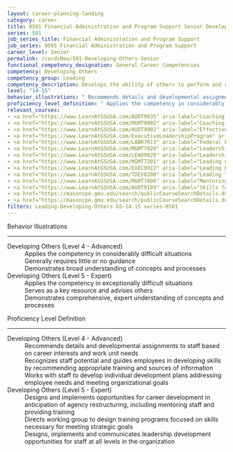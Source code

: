 ```yaml
---
layout: career-planning-landing
category: career
title: 0501 Financial Administration and Program Support Senior Developing Others
series: 501
job_series_title: Financial Administration and Program Support
job_series: 0501 Financial Administration and Program Support
career_level: Senior
permalink: /cardsNew/501-Developing-Others-Senior
functional_competency_designation: General Career Competencies
competency: Developing Others
competency_group: Leading
competency_description: Develops the ability of others to perform and contribute to the organization by providing ongoing feedback and by providing opportunities to learn through formal and informal methods.
level: "14-15"
behavior_illustrations: " Recommends details and developmental assignments to staff based on career interests and work unit needs  Recognizes staff potential and guides employees in developing skills by recommending appropriate training and sources of information  Works with staff to develop individual development plans addressing employee needs and meeting organizational goals ?  Designs and implements opportunities for career development in anticipation of agency restructuring, including mentoring staff and providing training  Directs working group to design training programs focused on skills necessary for meeting strategic goals  Designs, implements and communicates leadership development opportunities for staff at all levels in the organization"
proficiency_level_definition: " Applies the competency in considerably difficult situations  Generally requires little or no guidance  Demonstrates broad understanding of concepts and processes ?  Applies the competency in exceptionally difficult situations  Serves as a key resource and advises others  Demonstrates comprehensive, expert understanding of concepts and processes"
relevant_courses: 
- <a href="https://www.LearnAtGSUSA.com/AUDT9035" aria-label="Coaching Audit Staff for High Performance (AUDT9035) - https://www.LearnAtGSUSA.com/AUDT9035">Coaching Audit Staff for High Performance (AUDT9035)</a>, Graduate School USA (GSUSA)
- <a href="https://www.LearnAtGSUSA.com/MGMT9002" aria-label="Coaching Skills for Today's Leaders (MGMT9002) - https://www.LearnAtGSUSA.com/MGMT9002">Coaching Skills for Today's Leaders (MGMT9002)</a>, Graduate School USA (GSUSA)
- <a href="https://www.LearnAtGSUSA.com/AUDT9002" aria-label="Effective Audit Supervision (AUDT9002) - https://www.LearnAtGSUSA.com/AUDT9002">Effective Audit Supervision (AUDT9002)</a>, Graduate School USA (GSUSA)
- <a href="https://www.LearnAtGSUSA.com/ExecutiveLeadershipProgram" aria-label="Executive Leadership Program - https://www.LearnAtGSUSA.com/ExecutiveLeadershipProgram">Executive Leadership Program</a>, Graduate School USA (GSUSA)
- <a href="https://www.LearnAtGSUSA.com/LABR7013" aria-label="Federal Performance Management (LABR7013) - https://www.LearnAtGSUSA.com/LABR7013">Federal Performance Management (LABR7013)</a>, Graduate School USA (GSUSA)
- <a href="https://www.LearnAtGSUSA.com/MGMT7020" aria-label="Leadership Essentials (MGMT7020) - https://www.LearnAtGSUSA.com/MGMT7020">Leadership Essentials (MGMT7020)</a>, Graduate School USA (GSUSA)
- <a href="https://www.LearnAtGSUSA.com/LEAD9020" aria-label="Leadership, Motivation and Accountability for High Performance Organizations (LEAD9020) - https://www.LearnAtGSUSA.com/LEAD9020">Leadership, Motivation and Accountability for High Performance Organizations (LEAD9020)</a>, Graduate School USA (GSUSA)
- <a href="https://www.LearnAtGSUSA.com/MGMT7201" aria-label="Leading Change (MGMT7201) - https://www.LearnAtGSUSA.com/MGMT7201">Leading Change (MGMT7201)</a>, Graduate School USA (GSUSA)
- <a href="https://www.LearnAtGSUSA.com/EXEC9912" aria-label="Leading People (EXEC9912) - https://www.LearnAtGSUSA.com/EXEC9912">Leading People (EXEC9912)</a>, Graduate School USA (GSUSA)
- <a href="https://www.LearnAtGSUSA.com/TDEV8200" aria-label="Leading Teams and Groups (TDEV8200) - https://www.LearnAtGSUSA.com/TDEV8200">Leading Teams and Groups (TDEV8200)</a>, Graduate School USA (GSUSA)
- <a href="https://www.LearnAtGSUSA.com/MGMT7006" aria-label="Mentoring Skills (MGMT7006) - https://www.LearnAtGSUSA.com/MGMT7006">Mentoring Skills (MGMT7006)</a>, Graduate School USA (GSUSA)
- <a href="https://www.LearnAtGSUSA.com/AUDT9109" aria-label="Skills for Leading and Managing Audit Projects (AUDT9109) - https://www.LearnAtGSUSA.com/AUDT9109">Skills for Leading and Managing Audit Projects (AUDT9109)</a>, Graduate School USA (GSUSA)
- <a href="https://masoncpe.gmu.edu/search/publicCourseSearchDetails.do?method=load&courseId=2089171&selectedProgramAreaId=18214&selectedProgramStreamId" aria-label="PELA 0440 Leading Thriving Organizations - https://masoncpe.gmu.edu/search/publicCourseSearchDetails.do?method=load&courseId=2089171&selectedProgramAreaId=18214&selectedProgramStreamId">PELA 0440 Leading Thriving Organizations</a>, George Mason University
- <a href="https://masoncpe.gmu.edu/search/publicCourseSearchDetails.do?method=load&courseId=2409058" aria-label="PEBU 0502 Chief Learning Officer Certificate - https://masoncpe.gmu.edu/search/publicCourseSearchDetails.do?method=load&courseId=2409058">PEBU 0502 Chief Learning Officer Certificate</a>, George Mason University
filters: Leading-Developing-Others GS-14-15 series-0501
---
```


<div class="desktop:grid-col-6 margin-y-3">
  <div class="border-top-2 bg-white padding-3 shadow-5 height-full members-hover border-1px button-border border-top-blue radius-lg">
    <p class="text-bold label-color font-size-21">Behavior Illustrations</p>
    <hr class="hr-green"/>
    <dl class="text-base card-content-color"><dt>Developing Others (Level 4 - Advanced)</dt><dd>Applies the competency in considerably difficult situations </dd><dd>Generally requires little or no guidance </dd><dd>Demonstrates broad understanding of concepts and processes</dd><dt>Developing Others (Level 5 - Expert)</dt><dd>Applies the competency in exceptionally difficult situations </dd><dd>Serves as a key resource and advises others </dd><dd>Demonstrates comprehensive, expert understanding of concepts and processes</dd></dl>
  </div>
</div>
<div class="desktop:grid-col-6 margin-y-3">
  <div class="border-top-2 bg-white padding-3 shadow-5 height-full members-hover border-1px button-border border-top-blue radius-lg">
    <p class="text-bold label-color font-size-21">Proficiency Level Definition</p>
     <hr class="hr-green"/>
    <dl class="text-base card-content-color"><dt>Developing Others (Level 4 - Advanced)</dt><dd>Recommends details and developmental assignments to staff based on career interests and work unit needs </dd><dd>Recognizes staff potential and guides employees in developing skills by recommending appropriate training and sources of information </dd><dd>Works with staff to develop individual development plans addressing employee needs and meeting organizational goals</dd><dt>Developing Others (Level 5 - Expert)</dt><dd>Designs and implements opportunities for career development in anticipation of agency restructuring, including mentoring staff and providing training </dd><dd>Directs working group to design training programs focused on skills necessary for meeting strategic goals </dd><dd>Designs, implements and communicates leadership development opportunities for staff at all levels in the organization</dd></dl>
  </div>
</div>